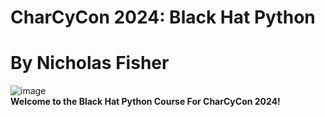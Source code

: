 # CharCyCon 2024: Black Hat Python <br />
# By Nicholas Fisher <br /> 
![image](https://github.com/FishyStix12/BH.py-CharCyCon2024/assets/102126354/1e8b9c7d-fa0f-431e-a986-2d8b39da68b3) <br />
**Welcome to the Black Hat Python Course For CharCyCon 2024!** <br />
